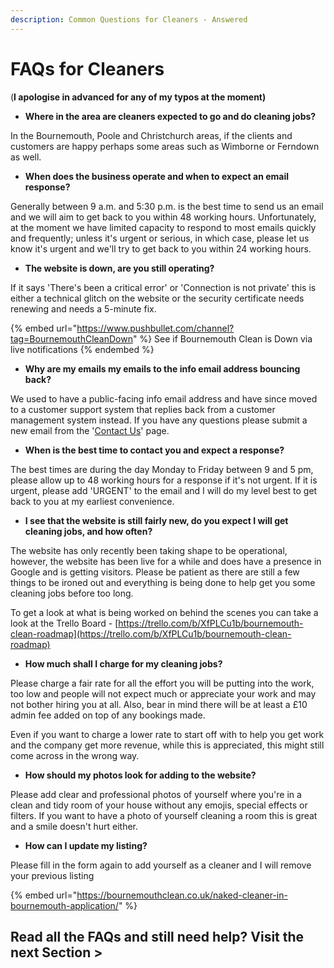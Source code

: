 ```yaml
---
description: Common Questions for Cleaners - Answered
---
```


# FAQs for Cleaners

(**I apologise in advanced for any of my typos at the moment)**

* **Where in the area are cleaners expected to go and do cleaning jobs?**

In the Bournemouth, Poole and Christchurch areas, if the clients and customers are happy perhaps some areas such as Wimborne or Ferndown as well.

* **When does the business operate and when to expect an email response?**

Generally between 9 a.m. and 5:30 p.m. is the best time to send us an email and we will aim to get back to you within 48 working hours. Unfortunately, at the moment we have limited capacity to respond to most emails quickly and frequently; unless it's urgent or serious, in which case, please let us know it's urgent and we'll try to get back to you within 24 working hours.

* **The website is down, are you still operating?**

If it says 'There's been a critical error' or 'Connection is not private' this is either a technical glitch on the website or the security certificate needs renewing and needs a 5-minute fix.&#x20;

{% embed url="https://www.pushbullet.com/channel?tag=BournemouthCleanDown" %}
See if Bournemouth Clean is Down via live notifications
{% endembed %}

* **Why are my emails my emails to the info email address bouncing back?**

We used to have a public-facing info email address and have since moved to a customer support system that replies back from a customer management system instead. If you have any questions please submit a new email from the '[Contact Us](https://bournemouthclean.co.uk/contact/)' page.

* **When is the best time to contact you and expect a response?**

The best times are during the day Monday to Friday between 9 and 5 pm, please allow up to 48 working hours for a response if it's not urgent. If it is urgent, please add 'URGENT' to the email and I will do my level best to get back to you at my earliest convenience.&#x20;

* **I see that the website is still fairly new, do you expect I will get cleaning jobs, and how often?**

The website has only recently been taking shape to be operational, however, the website has been live for a while and does have a presence in Google and is getting visitors. Please be patient as there are still a few things to be ironed out and everything is being done to help get you some cleaning jobs before too long.

To get a look at what is being worked on behind the scenes you can take a look at the Trello Board - [https://trello.com/b/XfPLCu1b/bournemouth-clean-roadmap](https://trello.com/b/XfPLCu1b/bournemouth-clean-roadmap)

* **How much shall I charge for my cleaning jobs?**

Please charge a fair rate for all the effort you will be putting into the work, too low and people will not expect much or appreciate your work and may not bother hiring you at all. Also, bear in mind there will be at least a £10 admin fee added on top of any bookings made.

Even if you want to charge a lower rate to start off with to help you get work and the company get more revenue, while this is appreciated, this might still come across in the wrong way.&#x20;

* **How should my photos look for adding to the website?**

Please add clear and professional photos of yourself where you're in a clean and tidy room of your house without any emojis, special effects or filters. If you want to have a photo of yourself cleaning a room this is great and a smile doesn't hurt either.

* **How can I update my listing?**

Please fill in the form again to add yourself as a cleaner and I will remove your previous listing&#x20;

{% embed url="https://bournemouthclean.co.uk/naked-cleaner-in-bournemouth-application/" %}



## Read all the FAQs and still need help? Visit the next Section >
